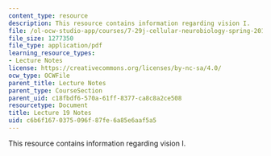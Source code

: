```yaml
---
content_type: resource
description: This resource contains information regarding vision I.
file: /ol-ocw-studio-app/courses/7-29j-cellular-neurobiology-spring-2012/c6b6f1670375096f87fe6a85e6aaf5a5_MIT7_29JS12_lecture19.pdf
file_size: 1277350
file_type: application/pdf
learning_resource_types:
- Lecture Notes
license: https://creativecommons.org/licenses/by-nc-sa/4.0/
ocw_type: OCWFile
parent_title: Lecture Notes
parent_type: CourseSection
parent_uid: c18fbdf6-570a-61ff-8377-ca8c8a2ce508
resourcetype: Document
title: Lecture 19 Notes
uid: c6b6f167-0375-096f-87fe-6a85e6aaf5a5
---
```

This resource contains information regarding vision I.